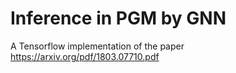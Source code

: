 # Inference in PGM by GNN
A Tensorflow implementation of the paper https://arxiv.org/pdf/1803.07710.pdf
